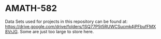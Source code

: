 # AMATH-582
Data Sets used for projects in this repository can be found at: https://drive.google.com/drive/folders/1SQ77P5t5RUWCSucmk4jPFbufFMX8VrJG. Some are just too large to store here. 

